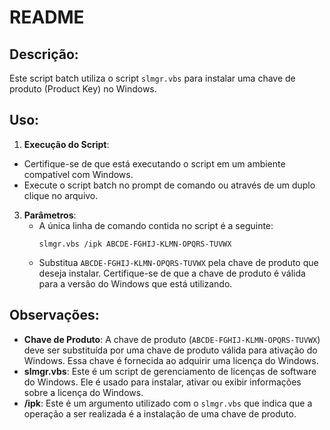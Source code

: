 # README

## Descrição:

Este script batch utiliza o script `slmgr.vbs` para instalar uma chave de produto (Product Key) no Windows. 

## Uso:

1. **Execução do Script**:

  - Certifique-se de que está executando o script em um ambiente compatível com Windows.   
  - Execute o script batch no prompt de comando ou através de um duplo clique no arquivo.

3. **Parâmetros**:
   - A única linha de comando contida no script é a seguinte:
     ```
     slmgr.vbs /ipk ABCDE-FGHIJ-KLMN-OPQRS-TUVWX
     ```
   - Substitua `ABCDE-FGHIJ-KLMN-OPQRS-TUVWX` pela chave de produto que deseja instalar. Certifique-se de que a chave de produto é válida para a versão do Windows que está utilizando.

## Observações:

- **Chave de Produto**: A chave de produto (`ABCDE-FGHIJ-KLMN-OPQRS-TUVWX`) deve ser substituída por uma chave de produto válida para ativação do Windows. Essa chave é fornecida ao adquirir uma licença do Windows.
- **slmgr.vbs**: Este é um script de gerenciamento de licenças de software do Windows. Ele é usado para instalar, ativar ou exibir informações sobre a licença do Windows.
- **/ipk**: Este é um argumento utilizado com o `slmgr.vbs` que indica que a operação a ser realizada é a instalação de uma chave de produto.


